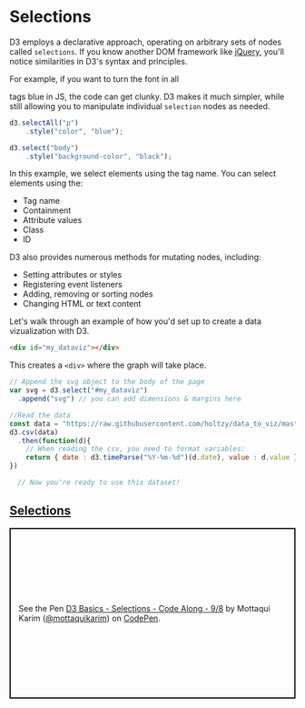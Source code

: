 <!---
{"next":"Topics/d3_datajoins.md","title":"D3 Selections"}
-->

# Selections

D3 employs a declarative approach, operating on arbitrary sets of nodes called `selections`. If you know another DOM framework like [jQuery](https://jquery.com/), you'll notice similarities in D3's syntax and principles.

For example, if you want to turn the font in all <p> tags blue in JS, the code can get clunky. D3 makes it much simpler, while still allowing you to manipulate individual `selection` nodes as needed.

```javascript
d3.selectAll("p")
	.style("color", "blue");

d3.select("body")
	.style("background-color", "black");
```

In this example, we select elements using the tag name. You can select elements using the:
* Tag name
* Containment
* Attribute values
* Class
* ID

D3 also provides numerous methods for mutating nodes, including:
* Setting attributes or styles
* Registering event listeners
* Adding, removing or sorting nodes
* Changing HTML or text content

Let's walk through an example of how you'd set up to create a data vizualization with D3.

```html
<div id="my_dataviz"></div>
```

This creates a `<div>` where the graph will take place.

```javascript
// Append the svg object to the body of the page
var svg = d3.select("#my_dataviz")
  .append("svg") // you can add dimensions & margins here

//Read the data
const data = "https://raw.githubusercontent.com/holtzy/data_to_viz/master/Example_dataset/3_TwoNumOrdered_comma.csv"
d3.csv(data)
  .then(function(d){
  	// When reading the csv, you need to format variables:
  	return { date : d3.timeParse("%Y-%m-%d")(d.date), value : d.value }
})

  // Now you're ready to use this dataset!
```

## [Selections](https://codepen.io/mottaquikarim/full/eoEMPQ)

<p class="codepen" data-height="300" data-theme-id="820" data-default-tab="js,result" data-user="mottaquikarim" data-slug-hash="eoEMPQ" style="height: 300px; box-sizing: border-box; display: flex; align-items: center; justify-content: center; border: 2px solid black; margin: 1em 0; padding: 1em;" data-pen-title="D3 Basics - Selections -  Code Along - 9/8">
  <span>See the Pen <a href="https://codepen.io/mottaquikarim/pen/eoEMPQ/">
  D3 Basics - Selections -  Code Along - 9/8</a> by Mottaqui Karim (<a href="https://codepen.io/mottaquikarim">@mottaquikarim</a>)
  on <a href="https://codepen.io">CodePen</a>.</span>
</p>
<script async src="https://static.codepen.io/assets/embed/ei.js"></script>

